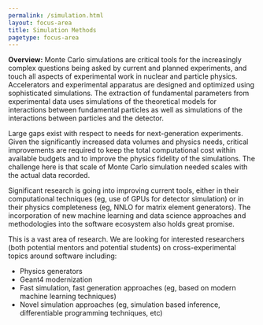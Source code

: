 ```yaml
---
permalink: /simulation.html
layout: focus-area
title: Simulation Methods
pagetype: focus-area
---
```


**Overview:** Monte Carlo simulations are critical tools for the
increasingly complex questions being asked by current and planned
experiments, and touch all aspects of experimental work in nuclear
and particle physics. Accelerators and experimental apparatus are
designed and optimized using sophisticated simulations.  The
extraction of fundamental parameters from experimental data uses
simulations of the theoretical models for interactions between
fundamental particles as well as simulations of the interactions
between particles and the detector.

Large gaps exist with respect to needs for next-generation experiments.
Given the significantly increased data volumes and physics needs,
critical improvements are required to keep the total computational
cost within available budgets and to improve the physics fidelity
of the simulations.  The challenge here is that scale of Monte Carlo
simulation needed scales with the actual data recorded.

Significant research is going into improving current tools, either
in their computational techniques (eg, use of GPUs for detector
simulation) or in their physics completeness (eg, NNLO for matrix
element generators). The incorporation of new machine learning and
data science approaches and methodologies into the software ecosystem
also holds great promise.

This is a vast area of research. We are looking for interested
researchers (both potential mentors and potential students) on
cross-experimental topics around software including:
  - Physics generators
  - Geant4 modernization
  - Fast simulation, fast generation approaches (eg, based on modern machine learning techniques)
  - Novel simulation approaches (eg, simulation based inference, differentiable programming techniques, etc)

